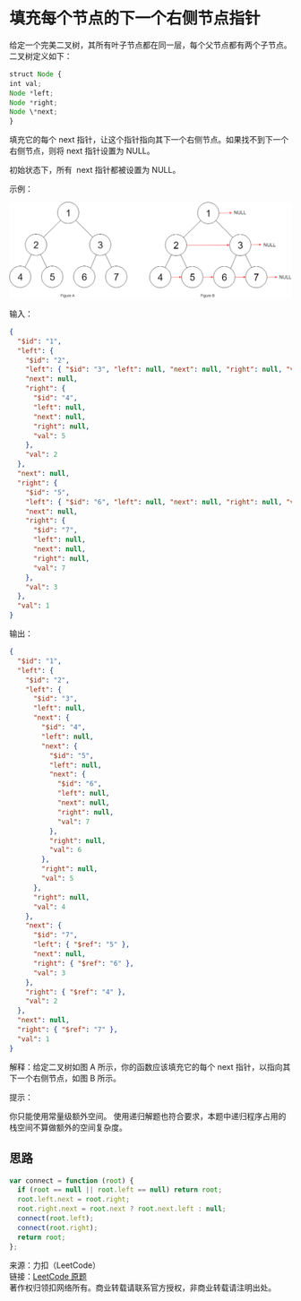 # 填充每个节点的下一个右侧节点指针

给定一个完美二叉树，其所有叶子节点都在同一层，每个父节点都有两个子节点。二叉树定义如下：

```js
struct Node {
int val;
Node *left;
Node *right;
Node \*next;
}
```

填充它的每个 next 指针，让这个指针指向其下一个右侧节点。如果找不到下一个右侧节点，则将 next 指针设置为 NULL。

初始状态下，所有  next 指针都被设置为 NULL。

示例：

![图片](./116_sample.png)

输入：

```json
{
  "$id": "1",
  "left": {
    "$id": "2",
    "left": { "$id": "3", "left": null, "next": null, "right": null, "val": 4 },
    "next": null,
    "right": {
      "$id": "4",
      "left": null,
      "next": null,
      "right": null,
      "val": 5
    },
    "val": 2
  },
  "next": null,
  "right": {
    "$id": "5",
    "left": { "$id": "6", "left": null, "next": null, "right": null, "val": 6 },
    "next": null,
    "right": {
      "$id": "7",
      "left": null,
      "next": null,
      "right": null,
      "val": 7
    },
    "val": 3
  },
  "val": 1
}
```

输出：

```json
{
  "$id": "1",
  "left": {
    "$id": "2",
    "left": {
      "$id": "3",
      "left": null,
      "next": {
        "$id": "4",
        "left": null,
        "next": {
          "$id": "5",
          "left": null,
          "next": {
            "$id": "6",
            "left": null,
            "next": null,
            "right": null,
            "val": 7
          },
          "right": null,
          "val": 6
        },
        "right": null,
        "val": 5
      },
      "right": null,
      "val": 4
    },
    "next": {
      "$id": "7",
      "left": { "$ref": "5" },
      "next": null,
      "right": { "$ref": "6" },
      "val": 3
    },
    "right": { "$ref": "4" },
    "val": 2
  },
  "next": null,
  "right": { "$ref": "7" },
  "val": 1
}
```

解释：给定二叉树如图 A 所示，你的函数应该填充它的每个 next 指针，以指向其下一个右侧节点，如图 B 所示。

提示：

你只能使用常量级额外空间。
使用递归解题也符合要求，本题中递归程序占用的栈空间不算做额外的空间复杂度。

## 思路

```js
var connect = function (root) {
  if (root == null || root.left == null) return root;
  root.left.next = root.right;
  root.right.next = root.next ? root.next.left : null;
  connect(root.left);
  connect(root.right);
  return root;
};
```

来源：力扣（LeetCode）  
链接：[LeetCode 原题](https://leetcode-cn.com/problems/populating-next-right-pointers-in-each-node)  
著作权归领扣网络所有。商业转载请联系官方授权，非商业转载请注明出处。
